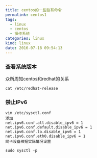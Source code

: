 ```yaml
---
title: centos的一些独有命令
permalink: centos1
tags:
  - linux
  - centos
  - 操作系统
categories: linux
kind: linux
date: 2016-07-18 09:54:13
---
```


### 查看系统版本
众所周知centos和redhat的关系

    cat /etc/redhat-release

### 禁止IPv6
```{bash}
vim /etc/sysctl.conf
添加
net.ipv6.conf.all.disable_ipv6 = 1
net.ipv6.conf.default.disable_ipv6 = 1
net.ipv6.conf.lo.disable_ipv6 = 1
net.ipv6.conf.eth0.disable_ipv6 = 1
网卡设备根据实际情况设置

sudo sysctl -p
```


